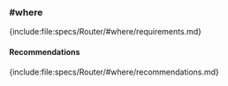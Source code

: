 ### #where

{include:file:specs/Router/#where/requirements.md}

#### Recommendations

{include:file:specs/Router/#where/recommendations.md}